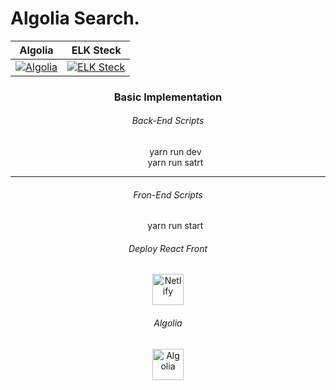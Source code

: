 # Algolia Search.

| Algolia | ELK Steck | 
| ---  | --- |
| [![Algolia](https://upload.wikimedia.org/wikipedia/commons/thumb/6/69/Algolia-logo.svg/1280px-Algolia-logo.svg.png)]() | [![ELK Steck](https://miro.medium.com/max/667/1*Pkl_SGZCqjuE7yeCTeErjQ.png)]() 


<div align="center">
<h3>Basic Implementation</h3>
<h6>Back-End Scripts</h6>
<ul style="list-style: none">
<li>yarn run dev</li> 
<li>yarn run satrt</li>  
</ul>
<hr />
<h6>Fron-End Scripts</h6>
<ul style="list-style: none">
<li>yarn run start</li>  
</ul>
</div> 

<div align="center">
    <h6>Deploy React Front</h6>
       <a href="https://60225826e857bbb09074a849--algoliasearch.netlify.app/" target="blank" style="text-decoration: none">
         <img height="50" src="https://www.netlify.com/img/press/logos/full-logo-light.png" alt="Netlify"/>
     </a> 
    <h6>Algolia</h6>
     <a href="https://www.algolia.com/" target="blank" style="text-decoration:none">
        <img height="50" src="https://res.cloudinary.com/hilnmyskv/image/upload/v1580296397/Algolia_com_Website_assets/logo-algolia-nebula-blue-full.png"  alt="Algolia"/>
     </a>
</div>  